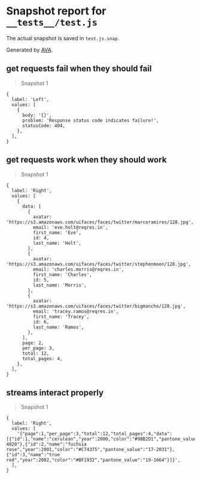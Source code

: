 # Snapshot report for `__tests__/test.js`

The actual snapshot is saved in `test.js.snap`.

Generated by [AVA](https://ava.li).

## get requests fail when they should fail

> Snapshot 1

    {
      label: 'Left',
      values: [
        {
          body: '{}',
          problem: 'Response status code indicates failure!',
          statusCode: 404,
        },
      ],
    }

## get requests work when they should work

> Snapshot 1

    {
      label: 'Right',
      values: [
        {
          data: [
            {
              avatar: 'https://s3.amazonaws.com/uifaces/faces/twitter/marcoramires/128.jpg',
              email: 'eve.holt@reqres.in',
              first_name: 'Eve',
              id: 4,
              last_name: 'Holt',
            },
            {
              avatar: 'https://s3.amazonaws.com/uifaces/faces/twitter/stephenmoon/128.jpg',
              email: 'charles.morris@reqres.in',
              first_name: 'Charles',
              id: 5,
              last_name: 'Morris',
            },
            {
              avatar: 'https://s3.amazonaws.com/uifaces/faces/twitter/bigmancho/128.jpg',
              email: 'tracey.ramos@reqres.in',
              first_name: 'Tracey',
              id: 6,
              last_name: 'Ramos',
            },
          ],
          page: 2,
          per_page: 3,
          total: 12,
          total_pages: 4,
        },
      ],
    }

## streams interact properly

> Snapshot 1

    {
      label: 'Right',
      values: [
        '{"page":1,"per_page":3,"total":12,"total_pages":4,"data":[{"id":1,"name":"cerulean","year":2000,"color":"#98B2D1","pantone_value":"15-4020"},{"id":2,"name":"fuchsia rose","year":2001,"color":"#C74375","pantone_value":"17-2031"},{"id":3,"name":"true red","year":2002,"color":"#BF1932","pantone_value":"19-1664"}]}',
      ],
    }
